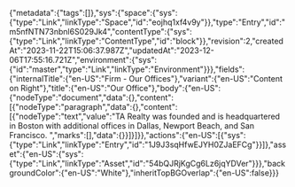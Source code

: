 {"metadata":{"tags":[]},"sys":{"space":{"sys":{"type":"Link","linkType":"Space","id":"eojhq1xf4v9y"}},"type":"Entry","id":"m5nfNTN73nbnl6S029Jk4","contentType":{"sys":{"type":"Link","linkType":"ContentType","id":"block"}},"revision":2,"createdAt":"2023-11-22T15:06:37.987Z","updatedAt":"2023-12-06T17:55:16.721Z","environment":{"sys":{"id":"master","type":"Link","linkType":"Environment"}}},"fields":{"internalTitle":{"en-US":"Firm - Our Offices"},"variant":{"en-US":"Content on Right"},"title":{"en-US":"Our Office"},"body":{"en-US":{"nodeType":"document","data":{},"content":[{"nodeType":"paragraph","data":{},"content":[{"nodeType":"text","value":"TA Realty was founded and is headquartered in Boston with additional offices in Dallas, Newport Beach, and San Francisco. ","marks":[],"data":{}}]}]}},"actions":{"en-US":[{"sys":{"type":"Link","linkType":"Entry","id":"1J9J3sqHfwEJYH0ZJaEFCg"}}]},"asset":{"en-US":{"sys":{"type":"Link","linkType":"Asset","id":"54bQJRjKgCg6Lz6jqYDVer"}}},"backgroundColor":{"en-US":"White"},"inheritTopBGOverlap":{"en-US":false}}}